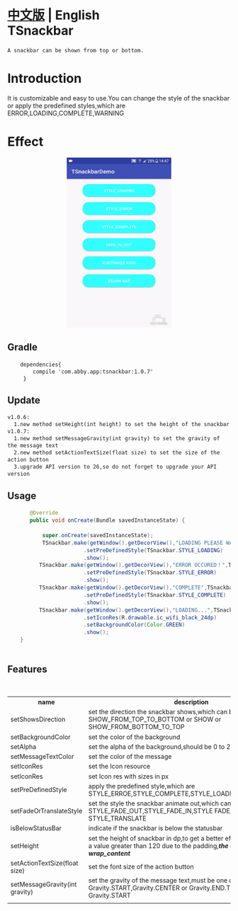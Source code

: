 [中文版](README_CN.md) | **English** </br>
TSnackbar
==========
    A snackbar can be shown from top or bottom.

Introduction
============
It is customizable and easy to use.You can change the style of the snackbar or apply the predefined styles,which are ERROR,LOADING,COMPLETE,WARNING
  
Effect
===========

<div align=center><img width="236" height="384" src="https://github.com/AbbyJM/TSnackbar/raw/master/demo.gif"/></div>   

## Gradle 
		dependencies{
			compile 'com.abby.app:tsnackbar:1.0.7' 
		 }


## Update
		
	v1.0.6:
	  1.new method setHeight(int height) to set the height of the snackbar
	v1.0.7:
	  1.new method setMessageGravity(int gravity) to set the gravity of the message text
	  2.new method setActionTextSize(float size) to set the size of the action button
	  3.upgrade API version to 26,so do not forget to upgrade your API version 
## Usage
```java
       @Override
       public void onCreate(Bundle savedInstanceState) {
    
           super.onCreate(savedInstanceState);
           TSnackbar.make(getWindow().getDecorView(),"LOADING PLEASE WAIT...",TSnackbar.LENGTH_LONG)
                        .setPreDefinedStyle(TSnackbar.STYLE_LOADING)
                        .show();
          TSnackbar.make(getWindow().getDecorView(),"ERROR OCCURED！",TSnackbar.LENGTH_LONG)
                        .setPreDefinedStyle(TSnackbar.STYLE_ERROR)
                        .show();
          TSnackbar.make(getWindow().getDecorView(),"COMPLETE",TSnackbar.LENGTH_LONG)
                        .setPreDefinedStyle(TSnackbar.STYLE_COMPLETE)
                        .show();
          TSnackbar.make(getWindow().getDecorView(),"LOADING...",TSnackbar.LENGTH_LONG)
                        .setIconRes(R.drawable.ic_wifi_black_24dp)
                        .setBackgroundColor(Color.GREEN)
                        .show();
    }        
    
```  
  
    
## Features
<div>
    <table border="0">
	  <tr>
	    <th>name</th>
	    <th>description</th>
	  </tr>
	  <tr>
	    <td>setShowsDirection</td>
	    <td>set the direction the snackbar shows,which can be SHOW_FROM_TOP_TO_BOTTOM or SHOW or SHOW_FROM_BOTTOM_TO_TOP</td>
	  </tr>
    <tr>
       <td>setBackgroundColor</td>
      <td>set the color of the background</td>
    </tr>
    <tr>
       <td>setAlpha</td>
       <td>set the alpha of the background,should be 0 to 255
    </tr>
    <tr>
      <td>setMessageTextColor</td>
      <td>set the color of the message</td>
    </tr>
        <td>setIconRes</td>
        <td>set the Icon resource</td>
    <tr>
	    <tr>
		    <td>setIconRes</td>
		    <td>set Icon res with sizes in px</td>
	    </tr>
        <td>setPreDefinedStyle</td>
        <td>apply the predefined style,which are STYLE_ERROE,STYLE_COMPLETE,STYLE_LOADING,STYLE_WARNING</td>
    </tr>
    <tr>
        <td>setFadeOrTranslateStyle</td>
        <td>set the style the snackbar animate out,which can be STYLE_FADE_OUT,STYLE_FADE_IN,STYLE FADE_IN_FADE_OUT or STYLE_TRANSLATE</td>
    </tr>
    
    <tr>
      <td>isBelowStatusBar</td>
      <td>indicate if the snackbar is below the statusbar</td>
    </tr>
    <tr>
    	<td>setHeight</td>
	<td>set the height of snackbar in dp,to get a better effect,recommend use a value greater than 120 due to the padding,***the default height is wrap_content***  </td>
    </tr>
    <tr>
        <td>setActionTextSize(float size)</td>
	<td>set the font size of the action button</td> 
    </tr>
    	<td>setMessageGravity(int gravity)</td>
	<td>set the gravity of the message text,must be one of Gravity.START,Gravity.CENTER or Gravity.END.The default gravity is Gravity.START</td>
    <tr>
    	<td>
    </td>
    </table>
</div>
 </div>
 

